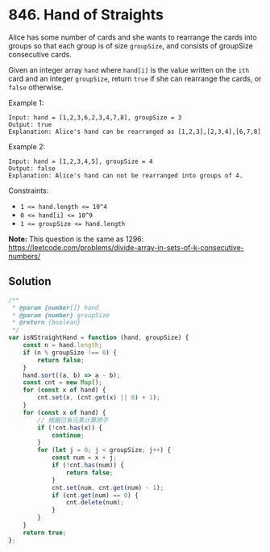# 846. Hand of Straights

Alice has some number of cards and she wants to rearrange the cards into groups so that each group is of size `groupSize`, and consists of groupSize consecutive cards.

Given an integer array `hand` where `hand[i]` is the value written on the `ith` card and an integer `groupSize`, return `true` if she can rearrange the cards, or `false` otherwise.

Example 1:

```
Input: hand = [1,2,3,6,2,3,4,7,8], groupSize = 3
Output: true
Explanation: Alice's hand can be rearranged as [1,2,3],[2,3,4],[6,7,8]
```

Example 2:

```
Input: hand = [1,2,3,4,5], groupSize = 4
Output: false
Explanation: Alice's hand can not be rearranged into groups of 4.
```

Constraints:

-   `1 <= hand.length <= 10^4`
-   `0 <= hand[i] <= 10^9`
-   `1 <= groupSize <= hand.length`

**Note:** This question is the same as 1296: https://leetcode.com/problems/divide-array-in-sets-of-k-consecutive-numbers/

## Solution

```js
/**
 * @param {number[]} hand
 * @param {number} groupSize
 * @return {boolean}
 */
var isNStraightHand = function (hand, groupSize) {
    const n = hand.length;
    if (n % groupSize !== 0) {
        return false;
    }
    hand.sort((a, b) => a - b);
    const cnt = new Map();
    for (const x of hand) {
        cnt.set(x, (cnt.get(x) || 0) + 1);
    }
    for (const x of hand) {
        // 根据已有元素计算顺子
        if (!cnt.has(x)) {
            continue;
        }
        for (let j = 0; j < groupSize; j++) {
            const num = x + j;
            if (!cnt.has(num)) {
                return false;
            }
            cnt.set(num, cnt.get(num) - 1);
            if (cnt.get(num) == 0) {
                cnt.delete(num);
            }
        }
    }
    return true;
};
```
